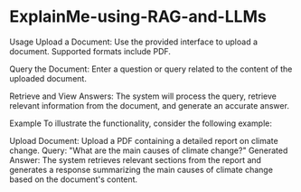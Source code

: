 # ExplainMe-using-RAG-and-LLMs


Usage Upload a Document: Use the provided interface to upload a document. Supported formats include PDF.

Query the Document: Enter a question or query related to the content of the uploaded document.

Retrieve and View Answers: The system will process the query, retrieve relevant information from the document, and generate an accurate answer.

Example To illustrate the functionality, consider the following example:

Upload Document: Upload a PDF containing a detailed report on climate change. Query: "What are the main causes of climate change?" Generated Answer: The system retrieves relevant sections from the report and generates a response summarizing the main causes of climate change based on the document's content.
